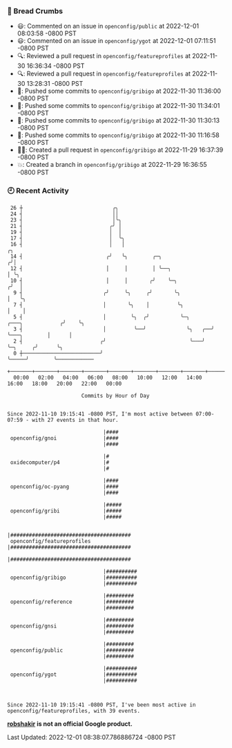 ### 🍞 Bread Crumbs

 * 😃: Commented on an issue in `openconfig/public` at 2022-12-01 08:03:58 -0800 PST
 * 😃: Commented on an issue in `openconfig/ygot` at 2022-12-01 07:11:51 -0800 PST
 * 🔍: Reviewed a pull request in  `openconfig/featureprofiles` at 2022-11-30 16:36:34 -0800 PST
 * 🔍: Reviewed a pull request in  `openconfig/featureprofiles` at 2022-11-30 13:28:31 -0800 PST
 * 🚢: Pushed some commits to `openconfig/gribigo` at 2022-11-30 11:36:00 -0800 PST
 * 🚢: Pushed some commits to `openconfig/gribigo` at 2022-11-30 11:34:01 -0800 PST
 * 🚢: Pushed some commits to `openconfig/gribigo` at 2022-11-30 11:30:13 -0800 PST
 * 🚢: Pushed some commits to `openconfig/gribigo` at 2022-11-30 11:16:58 -0800 PST
 * ✍🏼: Created a pull request in `openconfig/gribigo` at 2022-11-29 16:37:39 -0800 PST
 * 💥: Created a branch in `openconfig/gribigo` at 2022-11-29 16:36:55 -0800 PST

### 🕘 Recent Activity
```
 26 ┼                             ╭╮
 24 ┤                             ││
 23 ┤                             │╰╮
 21 ┤                            ╭╯ │
 19 ┤                            │  │
 17 ┤                            │  ╰╮
 16 ┤                            │   │                                                ╭╮
 14 ┤                           ╭╯   ╰╮        ╭─╮                                   ╭╯│
 12 ┤                           │     │        │ ╰──╮                                │ ╰╮
 10 ┤                           │     │       ╭╯    ╰─╮                             ╭╯  │
  9 ┤                          ╭╯     ╰╮     ╭╯       ╰╮                            │   ╰╮
  7 ┤                          │       ╰╮    │         ╰╮                           │    │
  5 ┤                          │        ╰╮  ╭╯          ╰─╮       ╭───╮            ╭╯    ╰╮
  3 ┤                          │         ╰──╯             ╰╮   ╭──╯   ╰───╮        │      │
  2 ┤                         ╭╯                           ╰───╯          ╰─╮     ╭╯      ╰╮
  0 ┼─────────────────────────╯                                             ╰─────╯        ╰────────────
    +───────+───────+───────+───────+───────+───────+───────+───────+───────+───────+───────+───────+────
  00:00   02:00   04:00   06:00   08:00   10:00   12:00   14:00   16:00   18:00   20:00   22:00   00:00   

						Commits by Hour of Day


Since 2022-11-10 19:15:41 -0800 PST, I'm most active between 07:00-07:59 - with 27 events in that hour.

```



```
                               |####
 openconfig/gnoi               |####
                               |####

                               |#
 oxidecomputer/p4              |#
                               |#

                               |####
 openconfig/oc-pyang           |####
                               |####

                               |#####
 openconfig/gribi              |#####
                               |#####

                               |#######################################
 openconfig/featureprofiles    |#######################################
                               |#######################################

                               |##########
 openconfig/gribigo            |##########
                               |##########

                               |#########
 openconfig/reference          |#########
                               |#########

                               |#########
 openconfig/gnsi               |#########
                               |#########

                               |#########
 openconfig/public             |#########
                               |#########

                               |##########
 openconfig/ygot               |##########
                               |##########



Since 2022-11-10 19:15:41 -0800 PST, I've been most active in openconfig/featureprofiles, with 39 events.

```
**[robshakir](mailto:robjs@google.com) is not an official Google product.**  


Last Updated: 2022-12-01 08:38:07.786886724 -0800 PST
